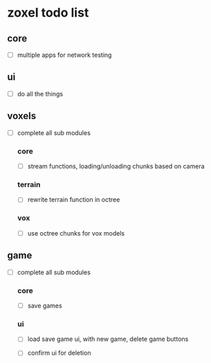 # zoxel todo list

## core

- [ ] multiple apps for network testing

## ui

- [ ] do all the things

## voxels

- [ ] complete all sub modules

    ### core

    - [ ] stream functions, loading/unloading chunks based on camera

    ### terrain

    - [ ] rewrite terrain function in octree

    ### vox

    - [ ] use octree chunks for vox models

## game

- [ ] complete all sub modules

    ### core

    - [ ] save games

    ### ui

    - [ ] load save game ui, with new game, delete game buttons

    - [ ] confirm ui for deletion